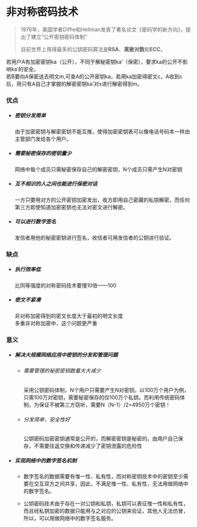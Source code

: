 # 非对称密码技术

> 1976年，美国学者Diffie和Hellman发表了著名论文《密码学的新方向》，提出了建立“公开密钥密码体制”
>
> 目前世界上用得最多的公钥密码算法是**RSA**、**离散对数**和**ECC**。

若用户A有加密密钥ka（公开），不同于解秘密钥ka’（保密），要求ka的公开不影响ka’的安全。  
若B要向A保密送去明文m,可查A的公开密钥ka，若用ka加密得密文c，A收到c后，用只有A自己才掌握的解密密钥ka’对x进行解密得到m。

### 优点

* ##### 密钥分发简单

  由于加密密钥与解密密钥不能互推，使得加密密钥表可以像电话号码本一样由主管部门发给各个用户。

* ##### 需要秘密保存的密钥量少

  网络中每个成员只需秘密保存自己的解密密钥，N个成员只需产生N对密钥

* ##### 互不相识的人之间也能进行保密对话

  一方只要用对方的公开密钥加密发出，收方即用自己密藏的私钥解密，而任何第三方即使知道加密密钥也无法对密文进行解密。

* ##### 可以进行数字签名

  发信者用他的秘密密钥进行签名，收信者可用发信者的公钥进行验证。

### 缺点

* ##### 执行效率低

  比同等强度的对称密码技术要慢10倍——100

* ##### 密文不紧凑

  非对称加密得到的密文长度大于最初的明文长度  
  多重非对称加密中，这个问题更严重

### 意义

* ##### 解决大规模网络应用中密钥的分发和管理问题

  * ###### 需要管理的秘密密钥数量大大减少

    采用公钥密码体制，N个用户只需要产生N对密钥。以100万个用户为例，只需100万对密钥，需要秘密保存的仅100万个私钥。而利用传统密码体制，为保证不被第三方窃听，需要N（N–1）/2=4950万个密钥！

  * ###### 分发简单，安全性好

    公钥密码加密密钥通常是公开的，而解密密钥是秘密的，由用户自己保存，不需要往返交换和传递减少了密钥泄露的危险性
* ##### 实现网络中的数字签名机制

  * 数字签名的数据需要有惟一性、私有性，而对称密钥技术中的密钥至少需要在交互双方之间共享，因此，不满足惟一性、私有性，无法用做网络中的数字签名。

  * 公钥密码技术由于存在一对公钥和私钥，私钥可以表征惟一性和私有性，而且经私钥加密的数据只能用与之对应的公钥来验证，其他人无法仿冒，所以，可以用做网络中的数字签名服务。



